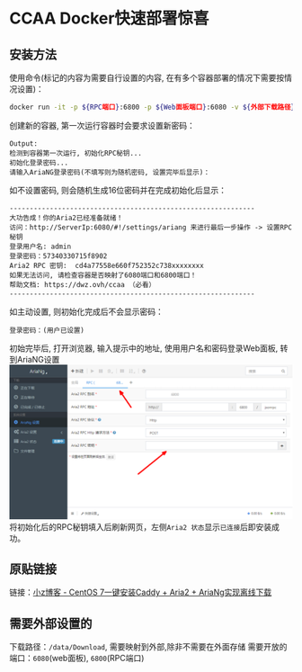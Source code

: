 # CCAA Docker快速部署惊喜 #

## 安装方法 ##
使用命令(标记的内容为需要自行设置的内容, 在有多个容器部署的情况下需要按情况设置)：
```bash
docker run -it -p ${RPC端口}:6800 -p ${Web面板端口}:6080 -v ${外部下载路径}:/data/Download lamgc/ccaa-docker
```
创建新的容器, 第一次运行容器时会要求设置新密码：
```
Output:
检测到容器第一次运行, 初始化RPC秘钥...
初始化登录密码...
请输入AriaNG登录密码(不填写则为随机密码, 设置完毕后显示)：
```
如不设置密码, 则会随机生成16位密码并在完成初始化后显示：
```
-------------------------------------------------------------
大功告成！你的Aria2已经准备就绪！
访问：http://ServerIp:6080/#!/settings/ariang 来进行最后一步操作 -> 设置RPC秘钥
登录用户名: admin
登录密码：57340330715f8902
Aria2 RPC 密钥:  cd4a77558e660f752352c738xxxxxxxx
如果无法访问, 请检查容器是否映射了6080端口和6800端口！
帮助文档: https://dwz.ovh/ccaa （必看）
-------------------------------------------------------------
```
如主动设置, 则初始化完成后不会显示密码：
```
登录密码：(用户已设置)
```
初始完毕后, 打开浏览器, 输入提示中的地址, 使用用户名和密码登录Web面板, 转到AriaNG设置
![AriaNG设置界面](14d6c337.bmp)
将初始化后的RPC秘钥填入后刷新网页，左侧`Aria2 状态`显示`已连接`后即安装成功。
## 原贴链接 ##
链接：[小z博客 - CentOS 7一键安装Caddy + Aria2 + AriaNg实现离线下载](https://www.xiaoz.me/archives/11250)


## 需要外部设置的 ##
下载路径：`/data/Download`, 需要映射到外部,除非不需要在外面存储
需要开放的端口：`6080`(web面板), `6800`(RPC端口)

